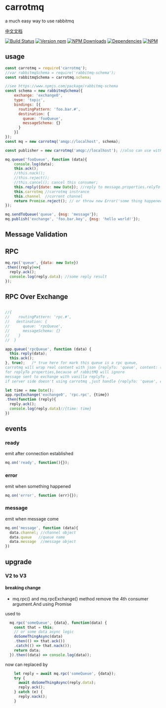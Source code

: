# carrotmq
a much easy way to use rabbitmq

[中文文档](https://blog.bangbang93.com/2016/03/29/carrotmq%e4%b8%ad%e6%96%87%e6%96%87%e6%a1%a3.moe)

[![Build Status](https://travis-ci.org/bangbang93/carrotmq.svg?branch=master)](https://travis-ci.org/bangbang93/carrotmq)
[![Version npm](https://img.shields.io/npm/v/carrotmq.svg?style=flat-square)](https://www.npmjs.com/package/carrotmq)
[![NPM Downloads](https://img.shields.io/npm/dm/carrotmq.svg?style=flat-square)](https://www.npmjs.com/package/carrotmq)
[![Dependencies](https://img.shields.io/david/bangbang93/carrotmq.svg?style=flat-square)](https://david-dm.org/bangbang93/carrotmq)
[![NPM](https://nodei.co/npm/carrotmq.png?downloads=true&downloadRank=true)](https://nodei.co/npm/carrotmq/)

## usage
```javascript
const carrotmq = require('carrotmq');
//var rabbitmqSchema = require('rabbitmq-schema');
const rabbitmqSchema = carrotmq.schema;

//see https://www.npmjs.com/package/rabbitmq-schema
const schema = new rabbitmqSchema({
    exchange: 'exchange0',
    type: 'topic',
    bindings: [{
      routingPattern: 'foo.bar.#',
      destination: {
        queue: 'fooQueue',
        messageSchema: {}
      }
    }]
});
const mq = new carrotmq('amqp://localhost', schema);

const publisher = new carrotmq('amqp://localhost'); //also can use without schema

mq.queue('fooQueue', function (data){
    console.log(data);
    this.ack();
    //this.nack();
    //this.reject();
    //this.cancel(); cancel this consumer;
    this.reply({date: new Date}); //reply to message.properties.relyTo
    this.carrotmq //carrotmq instrance
    this.channel  //current channel
    return Promise.reject(); // or throw new Error('some thing happened') will execute `this.reject()` if this message hadn't been ack
});

mq.sendToQueue('queue', {msg: 'message'});
mq.publish('exchange', 'foo.bar.key', {msg: 'hello world!'});
```

## Message Validation


## RPC
```javascript
mq.rpc('queue', {data: new Date})
.then((reply)=>{
  reply.ack();
  console.log(reply.data); //some reply result
});
```

## RPC Over Exchange
```javascript

//{
//    routingPattern: 'rpc.#',
//   destination: {
//      queue: 'rpcQueue',
//      messageSchema: {}
//    }
//  }

app.queue('rpcQueue', function (data) {
  this.reply(data);
  this.ack();
}, true);   /* true here for mark this queue is a rpc queue,
carrotmq will wrap real content with json {replyTo: 'queue', content: {buffer}}
for replyTo properties,because of rabbitMQ will ignore
message sent to exchange with vanilla replyTo ,
if server side doesn't using carrotmq ,just handle {replyTo: 'queue', content: {buffer}}*/

let time = new Date();
app.rpcExchange('exchange0', 'rpc.rpc', {time})
.then(function (reply){
  reply.ack();
  console.log(reply.data)//{time: time}
})
```

## events
### ready
emit after connection established
```javascript
mq.on('ready', function(){});
```

### error
emit when something happened
```javascript
mq.on('error', function (err){});
```

### message
emit when message come
```javascript
mq.on('message', function (data){
  data.channel; //channel object
  data.queue   //queue name
  data.message  //message object
})
```

## upgrade
### V2 to V3
#### breaking change
  - mq.rpc() and mq.rpcExchange() method remove the 4th consumer argument.And using Promise
  
  used to
  ```js
    mq.rpc('someQueue', {data}, function(data) {
      const that = this;
      // or some data async logic
      doSomeThingAsync(data)
      .then(() => that.ack())
      .catch(() => that.nack());
      return data;
    }).then((data) => console.log(data));
```
now can replaced by
```js
    let reply = await mq.rpc('someQueue', {data});
    try {
      await doSomeThingAsync(reply.data);
      reply.ack();
    } catch (e) {
      reply.nack();
    }
```